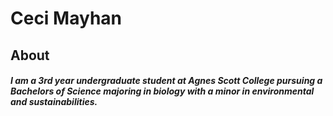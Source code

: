 # Ceci Mayhan

## About

##### I am a 3rd year undergraduate student at Agnes Scott College pursuing a Bachelors of Science majoring in biology with a minor in environmental and sustainabilities.
